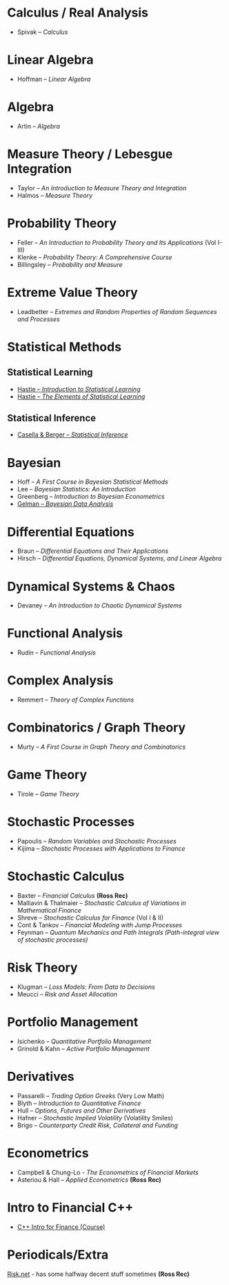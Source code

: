 # Calculus / Real Analysis
- Spivak – *Calculus*

# Linear Algebra
- Hoffman – *Linear Algebra*

# Algebra
- Artin – *Algebra*

# Measure Theory / Lebesgue Integration
- Taylor – *An Introduction to Measure Theory and Integration*
- Halmos – *Measure Theory*

# Probability Theory
- Feller – *An Introduction to Probability Theory and Its Applications* (Vol I-III)
- Klenke – *Probability Theory: A Comprehensive Course*
- Billingsley – *Probability and Measure*

# Extreme Value Theory
- Leadbetter – *Extremes and Random Properties of Random Sequences and Processes*

# Statistical Methods
## Statistical Learning
- [Hastie – *Introduction to Statistical Learning*](https://hastie.su.domains/ISLP/ISLP_website.pdf.download.html)
- [Hastie – *The Elements of Statistical Learning*](https://hastie.su.domains/ElemStatLearn/)

## Statistical Inference
- [Casella & Berger – *Statistical Inference*](https://pages.stat.wisc.edu/~shao/stat610/Casella_Berger_Statistical_Inference.pdf)

# Bayesian
- Hoff – *A First Course in Bayesian Statistical Methods*
- Lee – *Bayesian Statistics: An Introduction*
- Greenberg – *Introduction to Bayesian Econometrics*
- [Gelman – *Bayesian Data Analysis*](https://sites.stat.columbia.edu/gelman/book/)

# Differential Equations
- Braun – *Differential Equations and Their Applications*
- Hirsch – *Differential Equations, Dynamical Systems, and Linear Algebra*

# Dynamical Systems & Chaos
- Devaney – *An Introduction to Chaotic Dynamical Systems*

# Functional Analysis
- Rudin – *Functional Analysis*

# Complex Analysis
- Remmert – *Theory of Complex Functions*

# Combinatorics / Graph Theory
- Murty – *A First Course in Graph Theory and Combinatorics*

# Game Theory
- Tirole – *Game Theory*

# Stochastic Processes
- Papoulis – *Random Variables and Stochastic Processes*
- Kijima – *Stochastic Processes with Applications to Finance*

# Stochastic Calculus
- Baxter – *Financial Calculus*  **(Ross Rec)**
- Malliavin & Thalmaier – *Stochastic Calculus of Variations in Mathematical Finance*
- Shreve – *Stochastic Calculus for Finance* (Vol I & II)
- Cont & Tankov – *Financial Modeling with Jump Processes*
- Feynman – *Quantum Mechanics and Path Integrals* *(Path-integral view of stochastic processes)*

# Risk Theory
- Klugman – *Loss Models: From Data to Decisions*
- Meucci – *Risk and Asset Allocation*

# Portfolio Management
- Isichenko – *Quantitative Portfolio Management*
- Grinold & Kahn – *Active Portfolio Management*

# Derivatives
- Passarelli – *Trading Option Greeks* (Very Low Math)
- Blyth – *Introduction to Quantitative Finance*
- Hull – *Options, Futures and Other Derivatives*
- Hafner – *Stochastic Implied Volatility* (Volatility Smiles)
- Brigo – *Counterparty Credit Risk, Collateral and Funding*

# Econometrics
- Campbell & Chung-Lo - *The Econometrics of Financial Markets*
- Asteriou & Hall – *Applied Econometrics* **(Ross Rec)**

# Intro to Financial C++
- [C++ Intro for Finance (Course)](https://nms.kcl.ac.uk/john.armstrong/courses/courses.html)

# Periodicals/Extra
[Risk.net](https://www.risk.net) - has some halfway decent stuff sometimes **(Ross Rec)**
